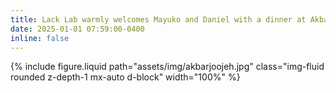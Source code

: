 ```yaml
---
title: Lack Lab warmly welcomes Mayuko and Daniel with a dinner at Akbar Joojeh Persian Restaurant
date: 2025-01-01 07:59:00-0400
inline: false
---
```

{% include figure.liquid path="assets/img/akbarjoojeh.jpg" class="img-fluid rounded z-depth-1 mx-auto d-block" width="100%" %}